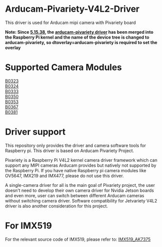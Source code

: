 # Arducam-Pivariety-V4L2-Driver
This driver is used for Arducam mipi camera with Pivariety board 

**Note: Since [5.15.38](https://github.com/raspberrypi/firmware/commit/1441400b6b3bfeac36422a636776c60b8983a7d3), the [arducam-pivariety driver](https://github.com/raspberrypi/linux/blob/rpi-5.15.y/drivers/media/i2c/arducam-pivariety.c) has been merged into the Raspberry Pi kernel and the name of the device tree is changed to arducam-pivariety, so dtoverlay=arducam-pivariety is required to set the overlay**

# Supported Camera Modules
[B0323](https://www.uctronics.com/arducam-pivariety-16mp-imx298-color-camera-module-for-rpi-4b-3b-2b-3a-pi-zero-cm3-cm4.html)  
[B0324](https://www.uctronics.com/arducam-pivariety-21mp-imx230-color-camera-module-for-rpi-4b-3b-2b-3a-pi-zero-cm3-cm4.html)  
[B0333](https://www.uctronics.com/arducam-for-raspberry-pi-ultra-low-light-camera-1080p-hd-wide-angle-pivariety-camera-module-based-on-1-2-7inch-2mp-starvis-sensor-imx462-compatible-with-raspberry-pi-isp-and-gstreamer-plugin.html)  
[B0350](https://www.uctronics.com/arducam-8mp-synchronized-stereo-camera-bundle-kit-for-raspberry-pi.html)  
[B0353](https://www.uctronics.com/arducam-full-hd-color-global-shutter-camera-for-raspberry-pi-2-3mp-ar0234-wide-angle-pivariety-camera-module.html)  
[B0367](https://www.uctronics.com/arducam-18mp-ar1820hs-camera-module-for-raspberry-pi-pivariety.html)  
[B0381](https://www.uctronics.com/2mp-global-shutter-ov2311-mono-camera-modules-pivariety.html)  

# Driver support
This repository only provides the driver and camera software tools for Raspberry pi. This driver is based on Arducam Pivariety Project.

Pivariety is a Raspberry Pi V4L2 kernel camera driver framework which can support any MIPI cameras Arducam provides but natively not supported by the Raspberry Pi. If you have native Raspberry pi camera modules like OV5647, IMX219 and IMX477, please do not use this driver.

A single-camera driver for all is the main goal of Pivariety project, the user doesn't need to develop their own camera driver for Nvidia Jetson boards and even more, user can switch between different Arducam cameras without switching camera driver. Software compatibility for Jetvariety V4L2 driver is also another consideration for this project.


# For IMX519
For the relevant source code of IMX519, please refer to:
[IMX519_AK7375](https://github.com/ArduCAM/IMX519_AK7375)